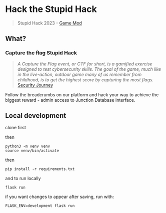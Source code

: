 # Hack the Stupid Hack

> Stupid Hack 2023 - [Game Mod](https://eu.junctionplatform.com/events/stupid-hack-2023-game-mods)

## What?

### Capture the ~~flag~~ Stupid Hack

> <i>A Capture the Flag event, or CTF for short, is a gamified exercise designed to test cybersecurity skills. The goal of the game, much like in the live-action, outdoor game many of us remember from childhood, is to get the highest score by capturing the most flags.</i> <a href="https://www.securityjourney.com/post/what-is-a-capture-the-flag-ctf-event-and-how-can-it-benefit-developers" target="_blank">Security Journey</a>

Follow the breadcrumbs on our platform and hack your way to achieve the biggest reward - admin access to Junction Database interface.

## Local development

clone first

then

```
python3 -m venv venv
source venv/bin/activate
```

then

```pip install -r requirements.txt```

and to run locally

```flask run```


if you want changes to appear after saving, run with:

```FLASK_ENV=development flask run```